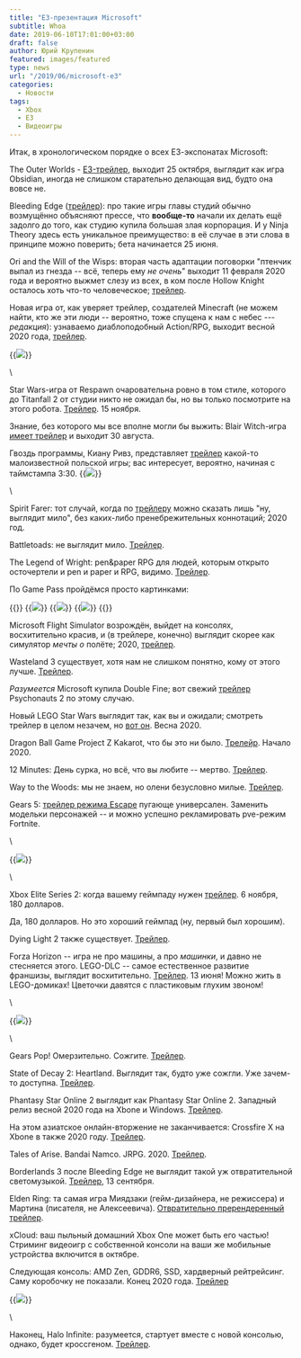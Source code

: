 ```yaml
---
title: "E3-презентация Microsoft"
subtitle: Whoa
date: 2019-06-10T17:01:00+03:00
draft: false
author: Юрий Крупенин
featured: images/featured
type: news
url: "/2019/06/microsoft-e3"
categories:
  - Новости
tags:
  - Xbox
  - E3
  - Видеоигры
---
```


Итак, в хронологическом порядке о всех Е3-экспонатах Microsoft:

The Outer Worlds - [E3-трейлер][outerworlds], выходит 25 октября, выглядит как игра Obsidian, иногда не слишком старательно делающая вид, будто она вовсе не.

Bleeding Edge ([трейлер][bleedingedge]): про такие игры главы студий обычно возмущённо объясняют прессе, что **вообще-то** начали их делать ещё задолго до того, как студию купила большая злая корпорация. И у Ninja Theory здесь есть уникальное преимущество: в её случае в эти слова в принципе можно поверить; бета начинается 25 июня.

Ori and the Will of the Wisps: вторая часть адаптации поговорки "птенчик выпал из гнезда -- всё, теперь ему _не очень_" выходит 11 февраля 2020 года и вероятно выжмет слезу из всех, в ком после Hollow Knight осталось хоть что-то человеческое; [трейлер][ori].

Новая игра от, как уверяет трейлер, создателей Minecraft (не можем найти, кто же эти люди -- вероятно, тоже спущена к нам с небес --- _редакция_): узнаваемо диаблоподобный Action/RPG, выходит весной 2020 года, [трейлер][minecraft].

{{<img src="images/minecraft" caption="Бестелесный дух? Пришельцы из центра галактики? Секретный AI из лабораторий Microsoft?">}}

\


Star Wars-игра от Respawn очаровательна ровно в том стиле, которого до Titanfall 2 от студии никто не ожидал бы, но вы только посмотрите на этого робота. [Трейлер][starwars]. 15 ноября.

Знание, без которого мы все вполне могли бы выжить: Blair Witch-игра [имеет трейлер][blairwitch] и выходит 30 августа.

Гвоздь программы, Киану Ривз, представляет [трейлер][cyberpunk] какой-то малоизвестной польской игры; вас интересует, вероятно, начиная с таймстампа 3:30.
{{<img src="images/keanu" caption="Прошёл всего день, но мысль выпускать видеоигры без Киану Ривза уже кажется варварской">}}

\

Spirit Farer: тот случай, когда по [трейлеру][spiritfarer] можно сказать лишь "ну, выглядит мило", без каких-либо пренебрежительных коннотаций; 2020 год.

Battletoads: не выглядит мило. [Трейлер][battletoads].

The Legend of Wright: pen&paper RPG для людей, которым открыто осточертели и pen и paper и RPG, видимо. [Трейлер][wright].

По Game Pass пройдёмся просто картинками:

{{<gallery>}}
  {{<img src="images/gamepass1" caption="Рэнди, ты волшебник">}}
  {{<img src="images/gamepass2" caption="Спасибо крестьянам за бетатест">}}
  {{<img src="images/gamepass3" caption="Лично нам сложно понять даже, чего нам больше недостаёт - денег или времени">}}
{{</gallery>}}

Microsoft Flight Simulator возрождён, выйдет на консолях, восхитительно красив, и (в трейлере, конечно) выглядит скорее как симулятор _мечты о_ полёте; 2020, [трейлер][msfs].

Wasteland 3 существует, хотя нам не слишком понятно, кому от этого лучше. [Трейлер][wasteland].


_Разумеется_ Microsoft купила Double Fine; вот свежий [трейлер][psychonauts] Psychonauts 2 по этому случаю.

Новый LEGO Star Wars выглядит так, как вы и ожидали; смотреть трейлер в целом незачем, но [вот он][lego-starwars]. Весна 2020.

Dragon Ball Game Project Z Kakarot, что бы это ни было. [Трелейр][dbz]. Начало 2020.

12 Minutes: День сурка, но всё, что вы любите -- мертво. [Трейлер][12minutes].

Way to the Woods: мы не знаем, но олени безусловно милые. [Трейлер][tothewoods].

Gears 5: [трейлер режима Escape][gears-escape] пугающе универсален. Заменить модельки персонажей -- и можно успешно рекламировать pve-режим Fortnite.

\

{{<img src="images/gears5-terminator" caption="Gears 5 - Terminator character pack, это не учебная тревога">}}

\

Xbox Elite Series 2: когда вашему геймпаду нужен [трейлер][elite]. 6 ноября, 180 долларов.

Да, 180 долларов. Но это хороший геймпад (ну, первый был хорошим).

Dying Light 2 также существует. [Трейлер][dyinglight].

Forza Horizon -- игра не про машины, а про _машинки_, и давно не стесняется этого. LEGO-DLC -- самое естественное развитие франшизы, выглядит восхитительно. [Трейлер][forza]. 13 июня! Можно жить в LEGO-домиках! Цветочки давятся с пластиковым глухим звоном!

\

{{<img src="images/lego-forza" caption="Спасибо, видеоигры">}}

\

Gears Pop! Омерзительно. Сожгите. [Трейлер][gears-pop].

State of Decay 2: Heartland. Выглядит так, будто уже сожгли. Уже зачем-то доступна. [Трейлер][stateofdecay].

Phantasy Star Online 2 выглядит как Phantasy Star Online 2. Западный релиз весной 2020 года на Xbone и Windows. [Трейлер][pso].

На этом азиатское онлайн-вторжение не заканчивается: Crossfire X на Xbone в также 2020 году. [Трейлер][cfx].

Tales of Arise. Bandai Namco. JRPG. 2020. [Трейлер][talesofarise].

Borderlands 3 после Bleeding Edge не выглядит такой уж отвратительной светомузыкой. [Трейлер][bl3], 13 сентября.

Elden Ring: та самая игра Миядзаки (гейм-дизайнера, не режиссера) и Мартина (писателя, не Алексеевича). [Отвратительно пререндеренный трейлер][eldenring].

xCloud: ваш пыльный домашний Xbox One может быть его частью! Стриминг видеоигр с собственной консоли на ваши же мобильные устройства включится в октябре.

Следующая консоль: AMD Zen, GDDR6, SSD, хардверный рейтрейсинг. Саму коробочку не показали. Конец 2020 года. [Трейлер][scarlett]

{{<img src="images/120fps" caption="Это лицо женщины, узревшей 120fps и выжившей чтоб рассказать об увиденном остальным">}}

\

Наконец, Halo Infinite: разумеется, стартует вместе с новой консолью, однако, будет кроссгеном. [Трейлер][halo]. 


[outerworlds]: https://www.youtube.com/watch?v=XmyF8IjfSUI
[bleedingedge]: https://www.youtube.com/watch?v=g_kQZbbtpXw
[ori]: https://www.youtube.com/watch?v=2reK8k8nwBc
[minecraft]: https://www.youtube.com/watch?v=076mjMOL6R8
[starwars]: https://www.youtube.com/watch?v=1wWkQXUMQYI
[blairwitch]: https://www.youtube.com/watch?v=m50j3t52TtY
[cyberpunk]: https://www.youtube.com/watch?v=SD40kH4aehM
[spiritfarer]: https://www.youtube.com/watch?v=6mfdampW-EQ
[battletoads]: https://www.youtube.com/watch?v=V1XcmQCgABs
[wright]: https://www.youtube.com/watch?v=diwKyQZoOks
[msfs]: https://www.youtube.com/watch?v=ReDDgFfWlS4
[wasteland]: https://www.youtube.com/watch?v=XEQOHniDblk
[psychonauts]: https://www.youtube.com/watch?v=bKmGaRHOf4w
[lego-starwars]: https://www.youtube.com/watch?v=oz_v35svV40
[dbz]: https://www.youtube.com/watch?v=R4COJsvR9wc
[12minutes]: https://www.youtube.com/watch?v=7h5kBrSqnbc
[tothewoods]: https://www.youtube.com/watch?v=TDjbZyvvyu0
[gears-escape]: https://www.youtube.com/watch?v=n3ceoeubxxQ
[elite]: https://www.youtube.com/watch?v=MAr5v0ud4sk
[dyinglight]: https://www.youtube.com/watch?v=N1_7wjuzqwI
[forza]: https://www.youtube.com/watch?v=A4AfMxl5pyU
[gears-pop]: https://www.youtube.com/watch?v=BY_bt-DiW_I
[stateofdecay]: https://www.youtube.com/watch?v=xcdHZMfWUZQ
[pso]: https://www.youtube.com/watch?v=_EeiW_FYUEc
[cfx]: https://www.youtube.com/watch?v=lq-wlu2pwdw
[talesofarise]: https://www.youtube.com/watch?v=ltVgvd-Me6A
[bl3]: https://www.youtube.com/watch?v=xTnYksXt7Xg
[eldenring]: https://www.youtube.com/watch?v=2enbYOMtR4I
[scarlett]: https://www.youtube.com/watch?v=-ktN4bycj9s
[halo]: https://www.youtube.com/watch?v=MBb88gLmJZY
